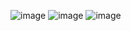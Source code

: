 ![image](https://user-images.githubusercontent.com/1278217/199652729-c3b50673-894c-405e-8e58-91304c14f86c.png)
![image](https://user-images.githubusercontent.com/1278217/199652767-cd64e71c-4880-40af-860e-b94333910d94.png)
![image](https://user-images.githubusercontent.com/1278217/199652859-27236fc3-93b0-476f-9e3b-c9569c73a365.png)
